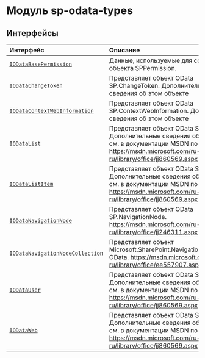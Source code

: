 # <a name="sp-odata-types-module"></a>Модуль sp-odata-types




## <a name="interfaces"></a>Интерфейсы

| Интерфейс    |  Описание |
|:-------------|:---------------|
| [`IODataBasePermission`](./sp-odata-types/iodatabasepermission.md)   | Данные, используемые для создания объекта SPPermission.  |
| [`IODataChangeToken`](./sp-odata-types/iodatachangetoken.md)   | Представляет объект OData SP.ChangeToken. Дополнительные сведения об этом объекте  |
| [`IODataContextWebInformation`](./sp-odata-types/iodatacontextwebinformation.md)   | Представляет объект OData SP.ContextWebInformation. Дополнительные сведения об этом объекте  |
| [`IODataList`](./sp-odata-types/iodatalist.md)   | Представляет объект OData SP.List. Дополнительные сведения об этом объекте см. в документации MSDN по адресу: https://msdn.microsoft.com/ru-ru/library/office/jj860569.aspx  |
| [`IODataListItem`](./sp-odata-types/iodatalistitem.md)   | Представляет объект OData SP.ListItem. Дополнительные сведения об этом объекте см. в документации MSDN по адресу: https://msdn.microsoft.com/ru-ru/library/office/jj860569.aspx  |
| [`IODataNavigationNode`](./sp-odata-types/iodatanavigationnode.md)   | Представляет объект OData SP.NavigationNode. https://msdn.microsoft.com/ru-ru/library/office/jj246311.aspx  |
| [`IODataNavigationNodeCollection`](./sp-odata-types/iodatanavigationnodecollection.md)   | Представляет объект Microsoft.SharePoint.Navigation.SPNavigation OData. https://msdn.microsoft.com/ru-ru/library/office/ee557907.aspx  |
| [`IODataUser`](./sp-odata-types/iodatauser.md)   | Представляет объект OData SP.User. Дополнительные сведения об этом объекте см. в документации MSDN по адресу: https://msdn.microsoft.com/ru-ru/library/office/jj860569.aspx  |
| [`IODataWeb`](./sp-odata-types/iodataweb.md)   | Представляет объект OData SP.Web. Дополнительные сведения об этом объекте см. в документации MSDN по адресу: https://msdn.microsoft.com/ru-ru/library/office/jj860569.aspx  |






